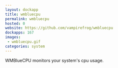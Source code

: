 ```yaml
---
layout: dockapp
title: wmbluecpu
permalink: wmbluecpu
hosted: 0
website: https://github.com/vampirefrog/wmbluecpu
dockapps: 167
images:
 - wmbluecpu.gif
categories: system
---
```

WMBlueCPU monitors your system's cpu usage.
